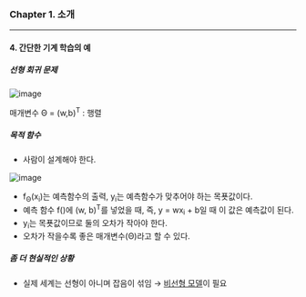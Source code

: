 ### Chapter 1. 소개

---

#### 4. 간단한 기계 학습의 예



##### 선형 회귀 문제

![image](https://user-images.githubusercontent.com/64337152/110457552-1c583480-810e-11eb-8f6a-1ef986d29c20.png)

매개변수 Θ = (w,b)<sup>T</sup> : 행렬



##### 목적 함수

- 사람이 설계해야 한다.

![image](https://user-images.githubusercontent.com/64337152/110457606-2712c980-810e-11eb-9b6d-aac3ebc8972d.png)

- f<sub>Θ</sub>(x<sub>i</sub>)는 예측함수의 출력, y<sub>i</sub>는 예측함수가 맞추어야 하는 목푯값이다.
- 예측 함수 f()에 (w, b)<sup>T</sup>를 넣었을 때, 즉, y = wx<sub>i</sub> + b일 때 이 값은 예측값이 된다.
- y<sub>i</sub>는 목푯값이므로 둘의 오차가 작아야 한다.
- 오차가 작을수록 좋은 매개변수(Θ)라고 할 수 있다.



##### 좀 더 현실적인 상황

- 실제 세계는 선형이 아니며 잡음이 섞임 → <u>비선형 모델</u>이 필요
